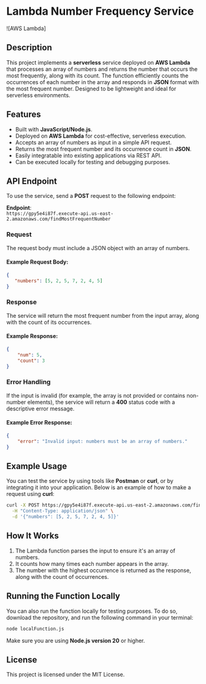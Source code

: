 # Lambda Number Frequency Service

![AWS Lambda]

## Description

This project implements a **serverless** service deployed on **AWS Lambda** that processes an array of numbers and returns the number that occurs the most frequently, along with its count. The function efficiently counts the occurrences of each number in the array and responds in **JSON** format with the most frequent number. Designed to be lightweight and ideal for serverless environments.

## Features

- Built with **JavaScript/Node.js**.
- Deployed on **AWS Lambda** for cost-effective, serverless execution.
- Accepts an array of numbers as input in a simple API request.
- Returns the most frequent number and its occurrence count in **JSON**.
- Easily integratable into existing applications via REST API.
- Can be executed locally for testing and debugging purposes.

## API Endpoint

To use the service, send a **POST** request to the following endpoint:

**Endpoint**:  
`https://gpy5e4i87f.execute-api.us-east-2.amazonaws.com/findMostFrequentNumber`

### Request

The request body must include a JSON object with an array of numbers.

#### Example Request Body:
```json
{
   "numbers": [5, 2, 5, 7, 2, 4, 5]
}
```

### Response

The service will return the most frequent number from the input array, along with the count of its occurrences.

#### Example Response:
```json
{
    "num": 5,
    "count": 3
}
```

### Error Handling

If the input is invalid (for example, the array is not provided or contains non-number elements), the service will return a **400** status code with a descriptive error message.

#### Example Error Response:
```json
{
    "error": "Invalid input: numbers must be an array of numbers."
}
```

## Example Usage

You can test the service by using tools like **Postman** or **curl**, or by integrating it into your application. Below is an example of how to make a request using **curl**:

```bash
curl -X POST https://gpy5e4i87f.execute-api.us-east-2.amazonaws.com/findMostFrequentNumber \
  -H "Content-Type: application/json" \
  -d '{"numbers": [5, 2, 5, 7, 2, 4, 5]}'
```

## How It Works

1. The Lambda function parses the input to ensure it's an array of numbers.
2. It counts how many times each number appears in the array.
3. The number with the highest occurrence is returned as the response, along with the count of occurrences.

## Running the Function Locally

You can also run the function locally for testing purposes. To do so, download the repository, and run the following command in your terminal:

```bash
node localFunction.js
```

Make sure you are using **Node.js version 20** or higher.

## License

This project is licensed under the MIT License.
